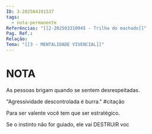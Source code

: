 ```yaml
---
ID: 3-202504191537
tags:
  - nota-permanente
Referências: "[[2-202503310945 - Trilha do machado]]"
Pag. Ref.: 
Relação: 
Tema: "[[3 - MENTALIDADE VIVENCIAL]]"
---
```

# NOTA 

As pessoas brigam quando se sentem desrespeitadas.

"Agressividade descontrolada é burra." #citação 

Para ser valente você tem que ser estratégico.

Se o instinto não for guiado, ele vai DESTRUIR voc